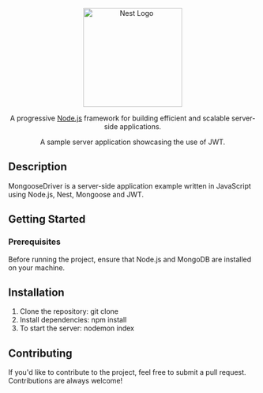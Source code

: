 <p align="center">
  <a href="http://nestjs.com/" target="blank"><img src="https://nestjs.com/img/logo-small.svg" width="200" alt="Nest Logo" /></a>
</p>

[circleci-image]: https://img.shields.io/circleci/build/github/nestjs/nest/master?token=abc123def456
[circleci-url]: https://circleci.com/gh/nestjs/nest

  <p align="center">A progressive <a href="http://nodejs.org" target="_blank">Node.js</a> framework for building efficient and scalable server-side applications.</p>
    <p align="center">
A sample server application showcasing the use of JWT.

## Description
MongooseDriver is a server-side application example written in JavaScript using Node.js, Nest, Mongoose and JWT. 

## Getting Started
### Prerequisites
Before running the project, ensure that Node.js and MongoDB are installed on your machine.

## Installation
1. Clone the repository: git clone 
2. Install dependencies: npm install 
3. To start the server: nodemon index     

## Contributing
If you'd like to contribute to the project, feel free to submit a pull request. Contributions are always welcome!

